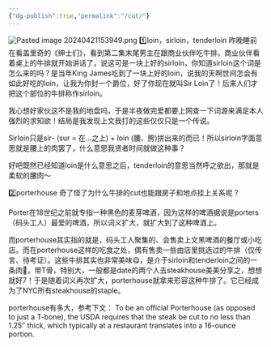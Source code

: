 ```yaml
---
{"dg-publish":true,"permalink":"/cut/"}
---
```


![Pasted image 20240421153949.png](/img/user/Pasted%20image%2020240421153949.png)
1️⃣loin，sirloin，tenderloin
昨晚睡前在看盖里奇的《绅士们》，看到第二集末尾男主在跟商业伙伴吃牛排。商业伙伴看着桌上的牛排就开始讲话了，说这可是一块上好的sirloin，你知道sirloin这个词是怎么来的吗？是当年King James吃到了一块上好的loin，说我的天啊世间怎会有如此好吃的loin，让我为你封一个爵位，好了你现在就叫Sir Loin了！后来人们才把这个部位的牛排称作sirloin。

我心想好家伙这不是我的地盘吗，于是半夜做完爱都要上网查一下词源来满足本人强烈的求知欲！结局是我发现上文我打的这些仅仅只是一个传说。

Sirloin只是sir- (sur = 在…之上) + loin (腰、胯)拼出来的而已！所以sirloin字面意思就是腰上的肉罢了，什么意思我贤者时间就做这种事？

好吧既然已经知道loin是什么意思之后，tenderloin的意思当然呼之欲出，那就是柔软的腰肉～

2️⃣porterhouse
奇了怪了为什么牛排的cut也能跟房子和地点挂上关系呢？

Porter在18世纪之前就专指一种黑色的麦芽啤酒，因为这样的啤酒据说是porters（码头工人）最爱的啤酒，所以词义扩大，就扩大到了这种啤酒上。

而porterhouse其实指的就是，码头工人聚集的、会售卖上文黑啤酒的餐厅或小吃店。而在porterhouse这样的吃食之处，偶有售卖一些由店里挑选过的牛排（仅传言、待考证）。这些牛排其实也非常美味😋，是介于sirloin和tenderloin之间的一条肉🥩，带T骨，特别大，一般都是date的两个人去steakhouse美美分享之，想想就好7！于是随着词义再次扩大，porterhouse就拿来形容这种牛排了。它已经成为了NYC所有steakhouse的staple。

porterhouse有多大，参考下文：
To be an official Porterhouse (as opposed to just a T-bone), the USDA requires that the steak be cut to no less than 1.25″ thick, which typically at a restaurant translates into a 16-ounce portion.